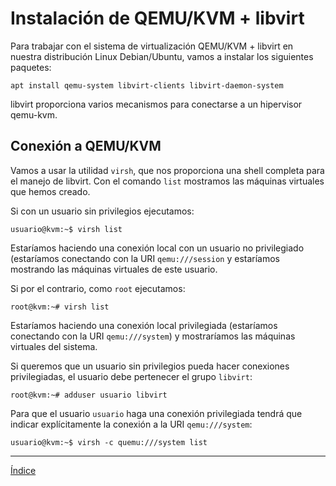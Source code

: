 # Instalación de QEMU/KVM + libvirt

Para trabajar con el sistema de virtualización QEMU/KVM + libvirt en nuestra distribución Linux Debian/Ubuntu, vamos a instalar los siguientes paquetes:

```
apt install qemu-system libvirt-clients libvirt-daemon-system
```

libvirt proporciona varios mecanismos para conectarse a un hipervisor qemu-kvm.

## Conexión a QEMU/KVM

Vamos a usar la utilidad `virsh`, que nos proporciona una shell completa para el manejo de libvirt. Con el comando `list` mostramos las máquinas virtuales que hemos creado.

Si con un usuario sin privilegios ejecutamos:

```
usuario@kvm:~$ virsh list
```

Estaríamos haciendo una conexión local con un usuario no privilegiado (estaríamos conectando con la URI `qemu:///session` y estaríamos mostrando las máquinas virtuales de este usuario.

Si por el contrario, como `root` ejecutamos:

```
root@kvm:~# virsh list
```

Estaríamos haciendo una conexión local privilegiada (estaríamos conectando con la URI `qemu:///system`) y mostraríamos las máquinas virtuales del sistema.

Si queremos que un usuario sin privilegios pueda hacer conexiones privilegiadas, el usuario debe pertenecer el grupo `libvirt`:

```
root@kvm:~# adduser usuario libvirt
```

Para que el usuario `usuario` haga una conexión privilegiada tendrá que indicar explícitamente la conexión a la URI `qemu:///system`:

```
usuario@kvm:~$ virsh -c quemu:///system list
```

---

[Índice](https://github.com/josedom24/curso_virtualizacion_linux)

